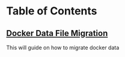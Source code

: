 # Table of Contents
## [Docker Data File Migration](/docker-data-migration.md)
  This will guide on how to migrate docker data
